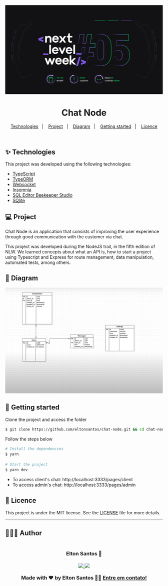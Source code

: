 <img alt="Chat Node" title="Chat Node" src=".github/banner-nlw5.png" />

<h1 align="center">Chat Node</h1>

<p align="center">
  <a href="#-technologies">Technologies</a>&nbsp;&nbsp;&nbsp;|&nbsp;&nbsp;&nbsp;
  <a href="#-project">Project</a>&nbsp;&nbsp;&nbsp;|&nbsp;&nbsp;&nbsp;
  <a href="#-diagram">Diagram</a>&nbsp;&nbsp;&nbsp;|&nbsp;&nbsp;&nbsp;
  <a href="#-getting-started">Getting started</a>&nbsp;&nbsp;&nbsp;|&nbsp;&nbsp;&nbsp;
  <a href="#-licence">Licence</a>
</p>

<br>

## ✨ Technologies

This project was developed using the following technologies:

- [TypeScript](https://www.typescriptlang.org/)
- [TypeORM](https://typeorm.io/#/)
- [Websocket](https://www.npmjs.com/package/websocket)
- [Insomnia](https://insomnia.rest/)
- [SQL Editor Beekeeper Studio](https://www.beekeeperstudio.io/)
- [SQlite](https://www.sqlite.org/index.html)

## 💻 Project

Chat Node is an application that consists of improving the user experience through good communication with the customer via chat.

This project was developed during the NodeJS trail, in the fifth edition of NLW. We learned concepts about what an API is, how to start a project using Typescript and Express for route management, data manipulation, automated tests, among others.

## 🔶 Diagram

<img src=".github/diagrama.png" alt="Diagram of Application" />

## 🚀 Getting started

Clone the project and access the folder

```bash
$ git clone https://github.com/eltonsantos/chat-node.git && cd chat-node
```

Follow the steps below
```bash
# Install the dependencies
$ yarn

# Start the project
$ yarn dev
```
- To access client's chat: http://localhost:3333/pages/client
- To access admin's chat: http://localhost:3333/pages/admin

## 📄 Licence

This project is under the MIT license. See the [LICENSE](LICENSE.md) file for more details.

---

## 👨🏻‍💻 Author

<h3 align="center">
  <img style="border-radius: 50%" src="https://avatars3.githubusercontent.com/u/1292594?s=460&u=0b1bfb0fc81256c59dc33f31ce344231bd5a5286&v=4" width="100px;" alt=""/>
  <br/>
  <strong>Elton Santos</strong> 🚀
  <br/>
  <br/>

 <a href="https://www.linkedin.com/in/eltonmelosantos" alt="LinkedIn" target="blank">
    <img src="https://img.shields.io/badge/-LinkedIn-blue?style=flat-square&logo=Linkedin&logoColor=white" />
  </a>

  <a href="mailto:elton.melo.santos@gmail.com?subject=Olá%20Elton" alt="Email" target="blank">
    <img src="https://img.shields.io/badge/-Gmail-c14438?style=flat-square&logo=Gmail&logoColor=white&link=mailto:elton.melo.santos@gmail.com" />
  </a>

<br/>

Made with ❤️ by Elton Santos 👋🏽 [Entre em contato!](https://www.linkedin.com/in/eltonmelosantos/)

</h3>
